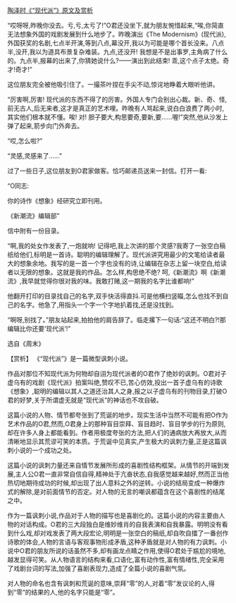 [陶泽时《“现代派”》原文及赏析](https://www.vrrw.net/wx/15260.html)

“哎呀呀,昨晚你没去。亏,亏,太亏了!”O君还没坐下,就为朋友惋惜起来,“唉,你简直无法想象外国的戏剧发展到什么地步了。昨晚演出《The Modernism》(现代派),外国获奖的名剧,七点半开演,等到八点,幕没开,我以为可能是哪个首长没来。八点半,没开,我以为道具布景复杂难装。九点,还没开! 我想是不是出事罗,主角病了什么的。九点半,报幕的出来了,你猜她说什么?——演出到此结束! 乖,这个点子太绝。奇才!奇才!”

这位朋友完全被他吸引住了。一撮茶叶捏在手尖不动,惊诧地睁着大眼听他讲。

“厉害啊,厉害! 现代派的东西不得了的厉害。外国人专门会别出心裁。新、奇、怪,前无古人,后无来者,这才是真正的艺术哩。昨晚有人骂起来,说白白浪费了两小时,其实他们根本就不懂。唉! 对! 胆子要大,构思要奇,要新,要……喔!”突然,他从沙发上弹了起来,箭步向门外奔去。

“哎,怎么啦?”

“灵感,灵感来了……”

过了一些日子,这位朋友到O君家做客。恰巧邮递员送来一封信。打开一看:

“O同志:

你的诗作《想象》经研究立即刊用。

《新潮流》编辑部”

信中附有一份目录。

“啊,我的处女作发表了,一炮就响! 记得吧,我上次讲的那个灵感?我寄了一张空白稿纸给他们,标明是一首诗。聪明的编辑理解了。现代派讲究用最少的文笔给读者最大的想象余地。我写的是一首一个字也没有的诗,让编辑在杂志上留一块空白,给读者以无限的想象。这就是我的作品。怎么样,构思绝不绝? 呵,《新潮流》啊《新潮流》,我早就觉得你很对我的味。我敢打赌,这一期我的名字比谁都响!”

他翻开打印的目录找自己的名字,双手快活得直抖.可是他横扫竖瞄,怎么也找不到自己的名字。他急了,用指头一个字一个字地扒着找,还是没找到。

“啊呀,别找了。”朋友站起来,拍拍他的肩告辞了。临走撂下一句话:“这还不明白?!那编辑比你还要‘现代派’!”

选自《周末》



【赏析】 《“现代派”》是一篇微型讽刺小说。

作品对那位不知现代派为何物却自诩为现代派者的O君作了绝妙的讽刺。O君对子虚乌有的戏剧《现代派》拍案叫绝,赞叹不已,苦心仿效,投出一首子虚乌有的诗歌 《想象》,聪明的编辑以其人之道还治其人之身,报之以子虚乌有的刊物目录,打破O君的好梦,关于所谓虚无就是“现代派”的神话也不攻自破。

这篇小说的人物、情节都夸张到了荒诞的地步。现实生活中当然不可能有把O作为艺术作品的O君,然而,O君身上的那种盲目崇拜、盲目趋时、盲目学步的行为原则,却在许多人身上都能看到。作者用极度夸张的方法,把人们的通病放大再放大,从而清晰地显示其荒谬可笑的本质。于荒诞中见真实,产生极大的讽刺力量,正是这篇讽刺小说的一个成功之处。

这篇小说的讽刺力量还来自情节发展所形成的喜剧性结构框架。从情节的开端到发展,主人公O君一直非常自信自得,精神处于亢奋状态,自我感觉越来越好,然而正当他热切地期待成功的时候,却出现了出人意料之外的逆转。小说的结局变成一种爆炸式的解除,是对前面情节的否定。对人物的无言的嘲讽都蕴含在这个喜剧性的结尾之中。

作为一篇讽刺小说,作品对于人物的描写也是喜剧化的。这篇小说的内容主要由人物的对话构成。O君的三大段独白是维妙维肖的自我表演和自我暴露。明明没有看到什么戏,却对戏发表了两大段宏论,明明是一张空白的稿纸,却自吹自擂了一番创作诗歌的体会,人物的言语与客观事物形成矛盾,这种矛盾就是对人物的有力讽刺。小说中O君的朋友所说的话虽然不多,却有画龙点睛之作用,使得O君处于尴尬的境地,越发显得可笑。从人物语言的结构来看,口语化,富有动作性,富有情绪性,完全采用了戏剧台词的写法,加强了喜剧表现力,造成了全篇小说的喜剧气氛。

对人物的命名也含有讽刺和荒诞的意味,崇拜“零”的人,对着“零”发议论的人,得到“零”的结果的人,他的名字只能是“零”。


